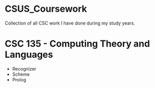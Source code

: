 # CSUS_Coursework
Collection of all CSC work I have done during my study years.


# CSC 135 - Computing Theory and Languages
  * Recognizer 
  * Scheme 
  * Prolog
